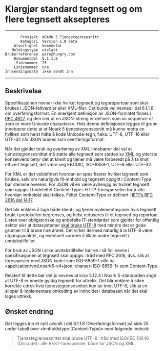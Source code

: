 Klargjør standard tegnsett og om flere tegnsett aksepteres
==========================================================

 ------------------  ---------------------------------
           Prosjekt  NOARK 5 Tjenestegresesnitt
           Kategori  Versjon 1.0 beta
        Alvorlighet  kommentar
       Meldingstype  utelatt
    Brukerreferanse  pere@hungry.com
        Dokumentdel  6.1.1.8
         Sidenummer  25
        Linjenummer  n/a
    Innsendingsdato  ikke sendt inn
 ------------------  ---------------------------------

Beskrivelse
-----------

Spesifikasjonen nevner ikke hvilket tegnsett og tegnreportoar som skal
brukes i JSON-feltverdier eller XML-filer.  Det burde vel nevnes i del
6.1.1.8 om overføringsformat.  En anerkjent definisjon av
JSON-formatet finnes i [RFC
4627](https://www.ietf.org/rfc/rfc4627.txt), og den sier at en
JSON-streng er definert som «a sequence of zero or more Unicode
characters».  Hvis denne definisjonen legges til grunn innebærer dette
at et Noark 5 tjenestegrensesnitt må kunne motta en hvilken som helst
måte å kode Unicode-tegn, f.eks. UTF-8, UTF-16 eller UTF-32 når JSON
brukes som overføringsformat.

Når det gjelder bruk og overføring av XML innebærer det vel at
tjenestegrensesnittet må støtte alle tegnsett som støttes av
[XML](https://www.w3.org/TR/REC-xml/#charencoding) og ytterste
konsekvens betyr det at klient og tjener må være forberedt på å ta
imot ethvert tegnsett, det være seg EBCDIC, ISO-8859-1, UTF-8 eller
UTF-32.

For XML er det veldefinert hvordan en spesifiserer hvilket tegnsett
som brukes, selv om naturligvis fil-innhold og tegnsett oppgitt i
Content-Type bør stemme overens.  For JSON vil en være avhengig av
hvilket tegnsett som oppgis i hodefeltet Content-Type i
HTTP-forespørselen for å vite hvordan innholdet skal tolkes.  Feltet
Content-Type er definert i [IETFs RFC 2616 del
14.17](https://tools.ietf.org/html/rfc2616#page-124).

Det blir enklere å lage både klient- og tjenerimplementasjoner hvis
tegnsett brukt i protokollen begrenses, og helst reduseres til et
tegnsett og reportoar.  Listen over obligatoriske og anbefalte
IT-standarder som gjelder for offentlig sektor sier at datasystemer
[skal bruke UTF-8](https://www.difi.no/artikkel/2015/10/tegnsett) med
mindre det er gode grunner til å bruke noe annet.  Det virker dermed
naturlig å la UTF-8 være utgangspunktet, og eventuelt vurdere å
tillate andre tegnsett i unntakstilfeller.

For bruk av JSON i slike unntakstilfeller bør en i så fall nevne i
spesifikasjonen at tegnsett skal oppgis i tråd med RFC 2616, dvs. slik
at forespørsler med JSON kodet som ISO-8859-1 ville ha
«application/vnd.noark5-v4+json; charset=ISO-8859-1» som Content-Type.

Relatert til dette bør det jo nevnes at krav 5.12.4 i Noark
5-standarden angir at UTF-8 er eneste gyldig tegnsett for uttrekk.
Det blir enklere å sikre korrekte uttrek hvis tjenestegrensesnittet
kun tar imot UTF-8, slik at en slipper å implementere omkoding av
innholdet i databasen når det skal lages uttrekk.

Ønsket endring
--------------

Det legges inn et nytt avsnitt i del 6.1.1.8 (Overføringsformat) på
side 25 under tabell over «Innholdstype (Content-Type)» med følgende
innhold:

> Tjenestegrensesnittet skal bruke UTF-8 i tråd med ISO/IEC 10646
> (Unicode) i alle REST-forespørsler, både for JSON og XML.
